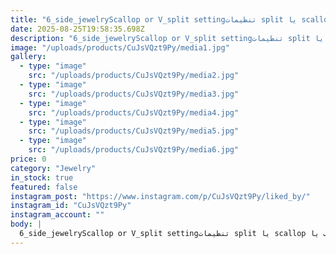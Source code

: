 ```yaml
---
title: "6_side_jewelryScallop or V_split settingتنظیمات split یا scallop جز تنظیمات پرطرفدار و ظریف بازار طلا و جواهر بین‌المللی و پر کاربرد در بازار داخلی محسوب می‌شود.در این نوع تنظیم سنگها با فاصله بیشتر نسبت به یکدیگر قرار میگرند و بین چنگها شکاف ایجاد شده و بصورت مجزا دارای چهار چنگ میباشند،کناره های این تنظیم بوسیله قلم دست تراش خورده و شکلی بصورت گوش ماهی از خودت بنمایش می‌گذارد. تخمه اشک یا pear که بر روی تاج انگشتر قرار گرفته با تنظیم half_bezel ست و سوار شده است._____________________________#آموزش و پژوهش#مخراجکاری_مدرن#جواهرنشانی#گوهرنشانی#تنظیم#تنظیم_گوش ماهی#Microsetting #Microstingtrainer #stonesetter #pave#pavesetting #v_splitsetting scallopsetting #engraving #handengraving #handmade #turning112wSee translation"
date: 2025-08-25T19:58:35.698Z
description: "6_side_jewelryScallop or V_split settingتنظیمات split یا scallop جز تنظیمات پرطرفدار و ظریف بازار طلا و جواهر بین‌المللی و پر کاربرد در بازار داخلی محسوب می‌شود.در این نوع تنظیم سنگها با فاصله بیشتر نسبت به یکدیگر قرار میگرند و بین چنگها شکاف ایجاد شده و بصورت مجزا دارای چهار چنگ میباشند،کناره های این تنظیم بوسیله قلم دست تراش خورده و شکلی بصورت گوش ماهی از خودت بنمایش می‌گذارد. تخمه اشک یا pear که بر روی تاج انگشتر قرار گرفته با تنظیم half_bezel ست و سوار شده است._____________________________#آموزش و پژوهش#مخراجکاری_مدرن#جواهرنشانی#گوهرنشانی#تنظیم#تنظیم_گوش ماهی#Microsetting #Microstingtrainer #stonesetter #pave#pavesetting #v_splitsetting scallopsetting #engraving #handengraving #handmade #turning112wSee translation"
image: "/uploads/products/CuJsVQzt9Py/media1.jpg"
gallery:
  - type: "image"
    src: "/uploads/products/CuJsVQzt9Py/media2.jpg"
  - type: "image"
    src: "/uploads/products/CuJsVQzt9Py/media3.jpg"
  - type: "image"
    src: "/uploads/products/CuJsVQzt9Py/media4.jpg"
  - type: "image"
    src: "/uploads/products/CuJsVQzt9Py/media5.jpg"
  - type: "image"
    src: "/uploads/products/CuJsVQzt9Py/media6.jpg"
price: 0
category: "Jewelry"
in_stock: true
featured: false
instagram_post: "https://www.instagram.com/p/CuJsVQzt9Py/liked_by/"
instagram_id: "CuJsVQzt9Py"
instagram_account: ""
body: |
  6_side_jewelryScallop or V_split settingتنظیمات split یا scallop جز تنظیمات پرطرفدار و ظریف بازار طلا و جواهر بین‌المللی و پر کاربرد در بازار داخلی محسوب می‌شود.در این نوع تنظیم سنگها با فاصله بیشتر نسبت به یکدیگر قرار میگرند و بین چنگها شکاف ایجاد شده و بصورت مجزا دارای چهار چنگ میباشند،کناره های این تنظیم بوسیله قلم دست تراش خورده و شکلی بصورت گوش ماهی از خودت بنمایش می‌گذارد. تخمه اشک یا pear که بر روی تاج انگشتر قرار گرفته با تنظیم half_bezel ست و سوار شده است._____________________________#آموزش و پژوهش#مخراجکاری_مدرن#جواهرنشانی#گوهرنشانی#تنظیم#تنظیم_گوش ماهی#Microsetting #Microstingtrainer #stonesetter #pave#pavesetting #v_splitsetting scallopsetting #engraving #handengraving #handmade #turning112wSee translation
---
```

